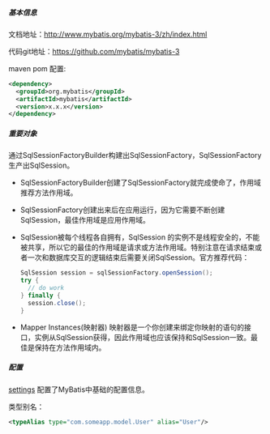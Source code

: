 ##### 基本信息
文档地址：http://www.mybatis.org/mybatis-3/zh/index.html  

代码git地址：https://github.com/mybatis/mybatis-3  


maven pom 配置:
```xml
<dependency>
  <groupId>org.mybatis</groupId>
  <artifactId>mybatis</artifactId>
  <version>x.x.x</version>
</dependency>
```

##### 重要对象
通过SqlSessionFactoryBuilder构建出SqlSessionFactory，SqlSessionFactory生产出SqlSession。  

* SqlSessionFactoryBuilder创建了SqlSessionFactory就完成使命了，作用域推荐方法作用域。  

* SqlSessionFactory创建出来后在应用运行，因为它需要不断创建SqlSession，最佳作用域是应用作用域。  

* SqlSession被每个线程各自拥有，SqlSession 的实例不是线程安全的，不能被共享，所以它的最佳的作用域是请求或方法作用域。特别注意在请求结束或者一次和数据库交互的逻辑结束后需要关闭SqlSession。官方推荐代码：
  ```java
  SqlSession session = sqlSessionFactory.openSession();
  try {
    // do work
  } finally {
    session.close();
  }
  ```

* Mapper Instances(映射器)
映射器是一个你创建来绑定你映射的语句的接口，实例从SqlSession获得，因此作用域也应该保持和SqlSession一致。最佳是保持在方法作用域内。

##### 配置
[settings](http://www.mybatis.org/mybatis-3/zh/configuration.html#settings) 配置了MyBatis中基础的配置信息。


类型别名：
```xml
<typeAlias type="com.someapp.model.User" alias="User"/>
```
